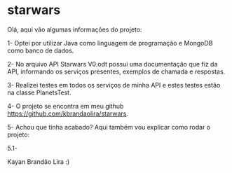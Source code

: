 # starwars

    
Olá, aqui vão algumas informações do projeto:

1- Optei por utilizar Java como linguagem de programação e MongoDB como banco de dados.

2- No arquivo API Starwars V0.odt possui uma documentação que fiz da API, informando os serviços presentes, exemplos de chamada e respostas.

3- Realizei testes em todos os serviços de minha API e estes testes estão na classe PlanetsTest.

4- O projeto se encontra em meu github https://github.com/kbrandaolira/starwars.

5- Achou que tinha acabado? Aqui também vou explicar como rodar o projeto:

5.1-  

Kayan Brandão Lira :)
